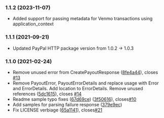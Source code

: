 ### 1.1.2 (2023-11-07)

* Added support for passing metadata for Venmo transactions using application_context 

### 1.1.1 (2021-09-21)

* Updated PayPal HTTP package version from 1.0.2 -> 1.0.3

### 1.1.0 (2021-02-24)

*  Remove unused error from CreatePayoutResponse ([8fe4a44](https://github.com/paypal/Payouts-Java-SDK/commit/8fe4a44b3f89c8ee988d5ab89d7ebe4d6c7b72a0)), closes [#13](https://github.com/paypal/Payouts-Java-SDK/issues/13)
*  Remove PayoutError, PayoutErrorDetails and replace usage with Error and ErrorDetails. Add location to ErrorDetails. Remove unused references ([5dc1615](https://github.com/paypal/Payouts-Java-SDK/commit/5dc16150eebe1e4f261feed507b6941a568e1c22)), closes [#14](https://github.com/paypal/Payouts-Java-SDK/issues/14)
*  Readme sample typo fixes ([67d69ce](https://github.com/paypal/Payouts-Java-SDK/commit/67d69cef4650717c88dc1360d939e40fe680732a)) ([3f50616](https://github.com/paypal/Payouts-Java-SDK/commit/3f506167586fdcbaddc4fb10d00c4b78ea053d22)), closes[#10](https://github.com/paypal/Payouts-Java-SDK/issues/10)
*  Add samples for parsing failure response ([379e9ec](https://github.com/paypal/Payouts-Java-SDK/commit/379e9ec079110e8e756c853c1541690f52a44bd3))
*  Fix LICENSE verbiage ([65a1141](https://github.com/paypal/Payouts-Java-SDK/pull/20/commits/65a11411acd0b6e476f492ace411cf37bd677792)), closes[#21](https://github.com/paypal/Payouts-Java-SDK/issues/21)